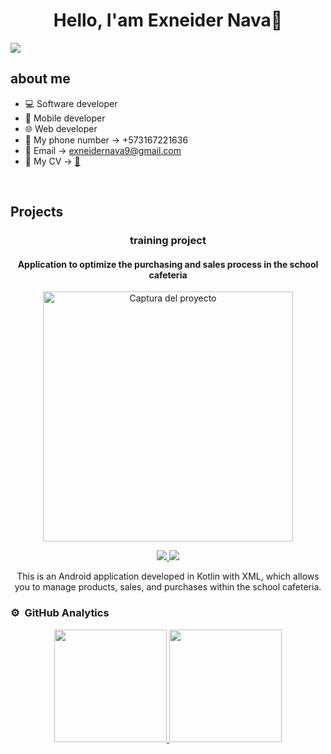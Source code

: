 <div align="center">
<h1 align="center">Hello, I'am Exneider Nava👋</h1>
</div>
<img src="https://i.imgur.com/01S8reL.jpeg">


## about me

- 💻 Software developer
- 📲 Mobile developer
- 🌐 Web developer
- 📱 My phone number -> +573167221636
- 📧 Email -> exneidernava9@gmail.com
- 🤵 My CV -> [📄](https://drive.google.com/file/d/1qRAtieB0G238xnFVtCkYz21TeBVs_4X3/view?usp=sharing)

<br>

## Projects

<h3 align="center">training project</h3>
<h4 align="center">Application to optimize the purchasing and sales process in the school cafeteria</h4>
<div align="center">
  <a href="https://github.com/ExneiderNava/CodigoProyecto.git" target="_blank">
    <img src="https://i.imgur.com/uHe3noW.png" width="400" alt="Captura del proyecto">
  </a>
  <p>
    <a href="https://github.com/ExneiderNava/CodigoProyecto.git" target="_blank">
      <img src="https://img.shields.io/badge/CÓDIGO-ff9?style=for-the-badge&logo=github&logoColor=black">
    </a>
    <a href="https://www.figma.com/proto/ihqhvGcd8VvxyE5GLJ3adV/Untitled?node-id=2-3&p=f&t=47Ug8YhLPcg1N619-1&scaling=scale-down&content-scaling=fixed&page-id=0%3A1&starting-point-node-id=2%3A3" target="_blank">
      <img src="https://img.shields.io/badge/-Figma-ff9?style=for-the-badge&logo=figma&logoColor=black">
    </a>
  </p>
  <p>
    This is an Android application developed in Kotlin with XML, which allows you to manage products, sales, and purchases within the school cafeteria.
</div>

### ⚙️ &nbsp;GitHub Analytics

<p align="center">
<a href="https://github.com/ExneiderNava">
  <img height="180em" src="https://github-readme-stats-eight-theta.vercel.app/api?username=ExneiderNava&show_icons=true&theme=algolia&include_all_commits=true&count_private=true"/>
  <img height="180em" src="https://github-readme-stats-eight-theta.vercel.app/api/top-langs/?username=ExneiderNava&layout=compact&langs_count=8&theme=algolia"/>
</a>
</p>
